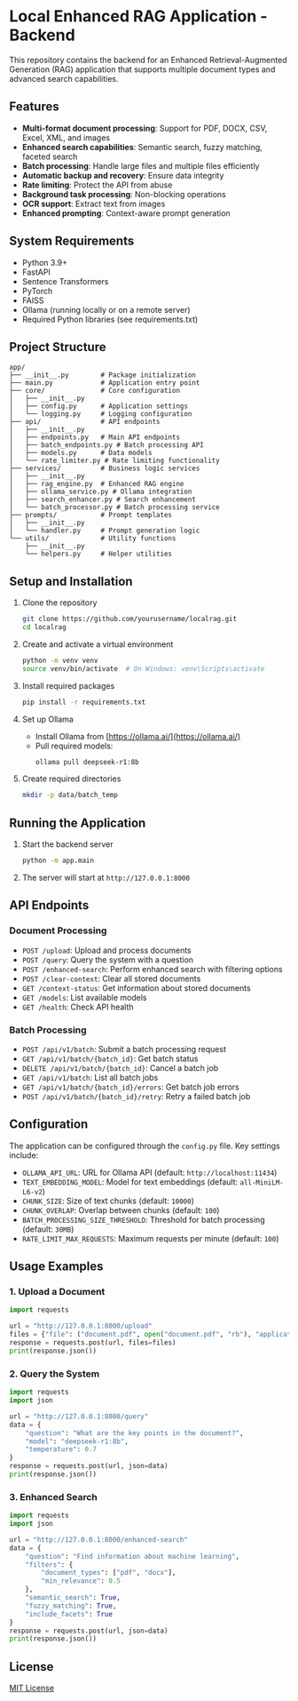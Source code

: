 # Local Enhanced RAG Application - Backend

This repository contains the backend for an Enhanced Retrieval-Augmented Generation (RAG) application that supports multiple document types and advanced search capabilities.

## Features

- **Multi-format document processing**: Support for PDF, DOCX, CSV, Excel, XML, and images
- **Enhanced search capabilities**: Semantic search, fuzzy matching, faceted search
- **Batch processing**: Handle large files and multiple files efficiently
- **Automatic backup and recovery**: Ensure data integrity
- **Rate limiting**: Protect the API from abuse
- **Background task processing**: Non-blocking operations
- **OCR support**: Extract text from images
- **Enhanced prompting**: Context-aware prompt generation

## System Requirements

- Python 3.9+
- FastAPI
- Sentence Transformers
- PyTorch
- FAISS
- Ollama (running locally or on a remote server)
- Required Python libraries (see requirements.txt)

## Project Structure

```
app/
├── __init__.py        # Package initialization
├── main.py            # Application entry point
├── core/              # Core configuration
│   ├── __init__.py
│   ├── config.py      # Application settings
│   └── logging.py     # Logging configuration
├── api/               # API endpoints
│   ├── __init__.py
│   ├── endpoints.py   # Main API endpoints
│   ├── batch_endpoints.py # Batch processing API
│   ├── models.py      # Data models
│   └── rate_limiter.py # Rate limiting functionality
├── services/          # Business logic services
│   ├── __init__.py
│   ├── rag_engine.py  # Enhanced RAG engine
│   ├── ollama_service.py # Ollama integration
│   ├── search_enhancer.py # Search enhancement
│   └── batch_processor.py # Batch processing service
├── prompts/           # Prompt templates
│   ├── __init__.py
│   └── handler.py     # Prompt generation logic
└── utils/             # Utility functions
    ├── __init__.py
    └── helpers.py     # Helper utilities
```

## Setup and Installation

1. Clone the repository
   ```bash
   git clone https://github.com/yourusername/localrag.git
   cd localrag
   ```

2. Create and activate a virtual environment
   ```bash
   python -m venv venv
   source venv/bin/activate  # On Windows: venv\Scripts\activate
   ```

3. Install required packages
   ```bash
   pip install -r requirements.txt
   ```

4. Set up Ollama
   - Install Ollama from [https://ollama.ai/](https://ollama.ai/)
   - Pull required models:
     ```bash
     ollama pull deepseek-r1:8b
     ```

5. Create required directories
   ```bash
   mkdir -p data/batch_temp
   ```

## Running the Application

1. Start the backend server
   ```bash
   python -m app.main
   ```

2. The server will start at `http://127.0.0.1:8000`

## API Endpoints

### Document Processing

- `POST /upload`: Upload and process documents
- `POST /query`: Query the system with a question
- `POST /enhanced-search`: Perform enhanced search with filtering options
- `POST /clear-context`: Clear all stored documents
- `GET /context-status`: Get information about stored documents
- `GET /models`: List available models
- `GET /health`: Check API health

### Batch Processing

- `POST /api/v1/batch`: Submit a batch processing request
- `GET /api/v1/batch/{batch_id}`: Get batch status
- `DELETE /api/v1/batch/{batch_id}`: Cancel a batch job
- `GET /api/v1/batch`: List all batch jobs
- `GET /api/v1/batch/{batch_id}/errors`: Get batch job errors
- `POST /api/v1/batch/{batch_id}/retry`: Retry a failed batch job

## Configuration

The application can be configured through the `config.py` file. Key settings include:

- `OLLAMA_API_URL`: URL for Ollama API (default: `http://localhost:11434`)
- `TEXT_EMBEDDING_MODEL`: Model for text embeddings (default: `all-MiniLM-L6-v2`)
- `CHUNK_SIZE`: Size of text chunks (default: `10000`)
- `CHUNK_OVERLAP`: Overlap between chunks (default: `100`)
- `BATCH_PROCESSING_SIZE_THRESHOLD`: Threshold for batch processing (default: `30MB`)
- `RATE_LIMIT_MAX_REQUESTS`: Maximum requests per minute (default: `100`)

## Usage Examples

### 1. Upload a Document

```python
import requests

url = "http://127.0.0.1:8000/upload"
files = {"file": ("document.pdf", open("document.pdf", "rb"), "application/pdf")}
response = requests.post(url, files=files)
print(response.json())
```

### 2. Query the System

```python
import requests
import json

url = "http://127.0.0.1:8000/query"
data = {
    "question": "What are the key points in the document?",
    "model": "deepseek-r1:8b",
    "temperature": 0.7
}
response = requests.post(url, json=data)
print(response.json())
```

### 3. Enhanced Search

```python
import requests
import json

url = "http://127.0.0.1:8000/enhanced-search"
data = {
    "question": "Find information about machine learning",
    "filters": {
        "document_types": ["pdf", "docx"],
        "min_relevance": 0.5
    },
    "semantic_search": True,
    "fuzzy_matching": True,
    "include_facets": True
}
response = requests.post(url, json=data)
print(response.json())
```

## License

[MIT License](/LICENSE)